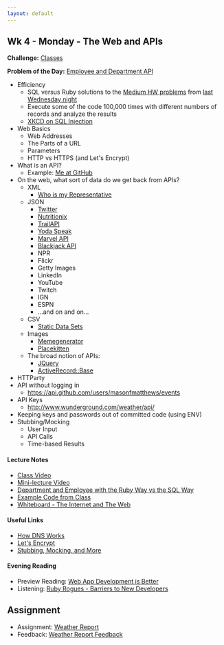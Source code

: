 ```yaml
---
layout: default
---
```


## Wk 4 - Monday - The Web and APIs

**Challenge:** [Classes](https://github.com/masonfmatthews/rails_assignments/blob/master/challenges/classes_challenge.rb)

**Problem of the Day:** [Employee and Department API](https://github.com/masonfmatthews/rails_assignments/blob/master/exercises/employee_and_department_api)

* Efficiency
  * SQL versus Ruby solutions to the [Medium HW problems](https://github.com/tiyd-rails-2016-01/employee_reviews_with_db) from [last Wednesday night](https://github.com/tiyd-rails-2016-01/employee_reviews_solution)
  * Execute some of the code 100,000 times with different numbers of records and analyze the results
  * [XKCD on SQL Injection](https://xkcd.com/327/)
* Web Basics
  * Web Addresses
  * The Parts of a URL
  * Parameters
  * HTTP vs HTTPS (and Let's Encrypt)
* What is an API?
  * Example: [Me at GitHub](https://api.github.com/users/masonfmatthews/events)
* On the web, what sort of data do we get back from APIs?
  * XML
    * [Who is my Representative](http://whoismyrepresentative.com/getall_mems.php?zip=27701)
  * JSON
    * [Twitter](https://dev.twitter.com/rest/public)
    * [Nutritionix](https://www.mashape.com/msilverman/nutritionix-nutrition-database)
    * [TrailAPI](https://www.mashape.com/trailapi/trailapi)
    * [Yoda Speak](https://www.mashape.com/ismaelc/yoda-speak)
    * [Marvel API](http://developer.marvel.com/docs)
    * [Blackjack API](http://deckofcardsapi.com/)
    * NPR
    * Flickr
    * Getty Images
    * LinkedIn
    * YouTube
    * Twitch
    * IGN
    * ESPN
    * ...and on and on...
  * CSV
    * [Static Data Sets](http://vincentarelbundock.github.io/Rdatasets/datasets.html)
  * Images
    * [Memegenerator](http://version1.api.memegenerator.net/)
    * [Placekitten](http://placekitten.com)
  * The broad notion of APIs:
    * [JQuery](http://api.jquery.com/)
    * [ActiveRecord::Base](http://apidock.com/rails/ActiveRecord/Base)
* HTTParty
* API without logging in
  * https://api.github.com/users/masonfmatthews/events
* API Keys
  * http://www.wunderground.com/weather/api/
* Keeping keys and passwords out of committed code (using ENV)
* Stubbing/Mocking
  * User Input
  * API Calls
  * Time-based Results

#### Lecture Notes

* [Class Video](https://www.youtube.com/watch?v=sWXuocHcYiY)
* [Mini-lecture Video](https://youtu.be/FXqEixZJN1k)
* [Department and Employee with the Ruby Way vs the SQL Way](https://github.com/tiyd-rails-2016-01/employee_reviews_solution.git)
* [Example Code from Class](api_call.rb)
* [Whiteboard - The Internet and The Web](http://tiyd-rails.s3.amazonaws.com/pictures/uploaded_files/000/000/015/original/2.22.16_internet.JPG?1456177560)

#### Useful Links

* [How DNS Works](https://howdns.works/)
* [Let's Encrypt](https://letsencrypt.org/howitworks/)
* [Stubbing, Mocking, and More](http://rubylogs.com/test-doubles-theory-minitest-rspec/)

#### Evening Reading

* Preview Reading: [Web App Development is Better](http://radar.oreilly.com/2014/01/web-application-development-is-different-and-better.html)
* Listening: [Ruby Rogues - Barriers to New Developers](https://devchat.tv/ruby-rogues/180-rr-barriers-to-new-developers-with-kinsey-ann-durham)

## Assignment

* Assignment: [Weather Report](https://github.com/tiyd-rails-2016-01/weather_report)
* Feedback: [Weather Report Feedback](feedback)
